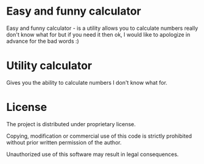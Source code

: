 # Easy and funny calculator
Easy and funny calculator - is a utility allows you to calculate numbers really don't know what for but if you need it then ok, I would like to apologize in advance for the bad words :)

# Utility calculator
Gives you the ability to calculate numbers I don't know what for.

# License
The project is distributed under proprietary license.

Copying, modification or commercial use of this code is strictly prohibited without prior written permission of the author.

Unauthorized use of this software may result in legal consequences.
